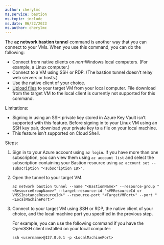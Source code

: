 ```yaml
---
author: cherylmc
ms.service: bastion
ms.topic: include
ms.date: 06/22/2023
ms.author: cherylmc
---
```

The **az network bastion tunnel** command is another way that you can connect to your VMs.  When you use this command, you can do the following:

* Connect from native clients on *non*-Windows local computers. (For example,  a Linux computer.)
* Connect to a VM using SSH or RDP. (The bastion tunnel doesn't relay web servers or hosts.)
* Use the native client of your choice.
* [Upload files](../articles/bastion/vm-upload-download-native.md#tunnel-command) to your target VM from your local computer. File download from the target VM to the local client is currently not supported for this command.

Limitations:

* Signing in using an SSH private key stored in Azure Key Vault isn’t supported with this feature. Before signing in to your Linux VM using an SSH key pair, download your private key to a file on your local machine.
* This feature isn't supported on Cloud Shell.

Steps:

1. Sign in to your Azure account using `az login`. If you have more than one subscription, you can view them using `az account list` and select the subscription containing your Bastion resource using `az account set --subscription "<subscription ID>"`.

1. Open the tunnel to your target VM.

   ```azurecli
   az network bastion tunnel --name "<BastionName>" --resource-group "<ResourceGroupName>" --target-resource-id "<VMResourceId or VMSSInstanceResourceId>" --resource-port "<TargetVMPort>" --port "<LocalMachinePort>"
   ```

1. Connect to your target VM using SSH or RDP, the native client of your choice, and the local machine port you specified in the previous step.

   For example, you can use the following command if you have the OpenSSH client installed on your local computer:

   ```azurecli
   ssh <username>@127.0.0.1 -p <LocalMachinePort>
   ```
